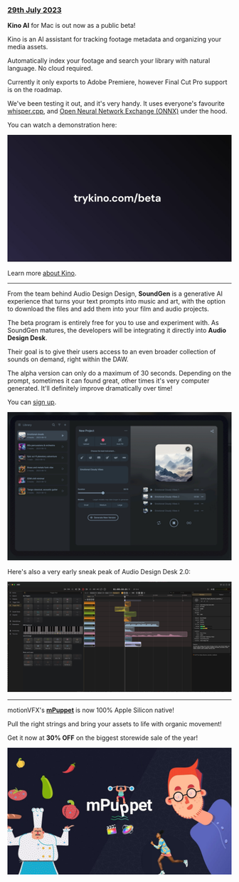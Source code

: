### [29th July 2023](/news/20230729)

**Kino AI** for Mac is out now as a public beta!

Kino is an AI assistant for tracking footage metadata and organizing your media assets.

Automatically index your footage and search your library with natural language. No cloud required.

Currently it only exports to Adobe Premiere, however Final Cut Pro support is on the roadmap.

We've been testing it out, and it's very handy. It uses everyone's favourite [whisper.cpp](https://github.com/ggerganov/whisper.cpp), and [Open Neural Network Exchange (ONNX)](https://github.com/onnx/onnx) under the hood.

You can watch a demonstration here:

[![](/static/try-kino.jpeg)](https://www.youtube.com/watch?v=rAtF3n_cWsQ)

Learn more [about Kino](https://trykino.com).

---

From the team behind Audio Design Design, **SoundGen** is a generative AI experience that turns your text prompts into music and art, with the option to download the files and add them into your film and audio projects.

The beta program is entirely free for you to use and experiment with. As SoundGen matures, the developers will be integrating it directly into **Audio Design Desk**.

Their goal is to give their users access to an even broader collection of sounds on demand, right within the DAW.

The alpha version can only do a maximum of 30 seconds. Depending on the prompt, sometimes it can found great, other times it's very computer generated. It'll definitely improve dramatically over time!

You can [sign up](https://music.makr.ai/).

![](/static/soundgen.jpg)

Here's also a very early sneak peak of Audio Design Desk 2.0:

![](/static/add-2-0.jpg)

---

motionVFX's [**mPuppet**](https://www.motionvfx.com/store,mpuppet,p2886.html) is now 100% Apple Silicon native!

Pull the right strings and bring your assets to life with organic movement!

Get it now at **30% OFF** on the biggest storewide sale of the year!

[![](/static/mpuppet.jpeg)](https://www.youtube.com/watch?v=DAQdAp3gawE)